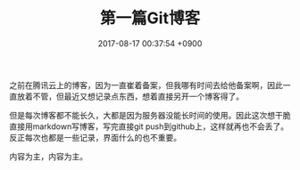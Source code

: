 ﻿---
layout: post
title: 第一篇Git博客
date: 2017-08-17 00:37:54 +0900
categories: 无
---

之前在腾讯云上的博客，因为一直崔着备案，但我哪有时间去给他备案啊，因此一直放着不管，但最近又想记录点东西，想着直接另开一个博客得了。

但是每次博客都不能长久，大都是因为服务器没能长时间的使用。因此这次想干脆直接用markdown写博客，写完直接git push到github上，这样就再也不会丢了。反正每次也都是一些记录，界面什么的也不重要。

内容为主，内容为主。






